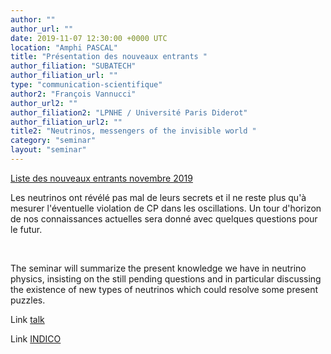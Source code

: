 ```yaml
---
author: ""
author_url: ""
date: 2019-11-07 12:30:00 +0000 UTC
location: "Amphi PASCAL"
title: "Présentation des nouveaux entrants "
author_filiation: "SUBATECH"
author_filiation_url: ""
type: "communication-scientifique"
author2: "François Vannucci"
author_url2: ""
author_filiation2: "LPNHE / Université Paris Diderot"
author_filiation_url2: ""
title2: "Neutrinos, messengers of the invisible world "
category: "seminar" 
layout: "seminar"
---
```

[Liste des nouveaux entrants novembre 2019](https://atrium.in2p3.fr/nuxeo/nxpath/default/Atrium/Laboratoires/SUBATECH/G%C3%A9n%C3%A9ral/CommunicationInterne/Nouveaux%20entrants%207%20nov/Acceuil%20des%20nouveaux%20ent@view_documents?tabIds=%3A&amp;conversationId=0NXMAIN1)

<!-- SUMMARY2 -->


Les neutrinos ont révélé pas mal de leurs secrets et il ne reste plus qu'à mesurer l'éventuelle violation de CP dans les oscillations. Un tour d'horizon de nos connaissances actuelles sera donné avec quelques questions pour le futur.


 


The seminar will summarize the present knowledge we have in neutrino physics, insisting on the still pending questions and in particular discussing the existence of new types of neutrinos which could resolve some present puzzles.

Link [talk](https://atrium.in2p3.fr/b5885b8d-0593-41dd-97df-174d6fa8c937)

Link [INDICO](https://indico.in2p3.fr/event/19594/)
